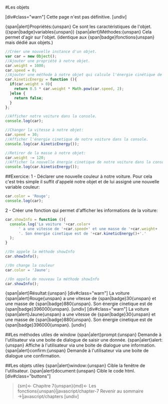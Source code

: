 #Les objets

[div#class="warn"]
Cette page n'est pas définitive.
[undiv]

{span|alert}Propriétés:{unspan} Ce sont les caractéristiques de l'objet. ({span|badge}variables{unspan})
{span|alert}Méthodes:{unspan} Cela permet d'agir sur l'objet. (identique aux {span|badge}fonctions{unspan} mais dédié aux objets.)

```javascript
//Créer une nouvelle instance d'un objet.
var car = new Object();
//Ajouter une propriété à notre objet.
car.weight = 1000;
car.speed = 0;
//Ajouter une méthode à notre objet qui calcule l'énergie cinétique de notre voiture: 
car.kineticEnergy = function (){
  if(car.weight > 0){
    return 0.5 * car.weight * Math.pow(car.speed, 2);
  }else {
    return false;
  }
};

//Afficher notre voiture dans la console.
console.log(car);

//Changer la vitesse à notre objet:
car.speed = 30;
//Afficher l'énergie cinetique de notre voiture dans la console.
console.log(car.kineticEnergy());

//Retirer de la masse à notre objet:
car.weight -= 120;
//Afficher la nouvelle énergie cinetique de notre voiture dans la console.
console.log(car.kineticEnergy());

```
##Exercice:
1 - Déclarer une nouvelle couleur à notre voiture.
Pour cela c'est très simple il suffit d'appelé notre objet et de lui assigné une nouvelle variable couleur:
```javascript
car.color = 'Rouge';
console.log(car);
```
2 - Créer une fonction qui permet d'afficher les informations de la voiture:
```javascript
car.showInfo = function (){
  console.log('La voiture '+car.color+
      ' a une vitesse de '+car.speed+' et une masse de '+car.weight+
      '. Son énergie cinetique est de '+car.kineticEnergy()+'.'
  );
}

//On appele la méthode showInfo
car.showInfo();

//On change la couleur
car.color = 'Jaune';

//On appele de nouveau la méthode showInfo
car.showInfo(); 
```
{span|alert}Résultat:{unspan}
[div#class="warn"]
La voiture {span|alert}Rouge{unspan} a une vitesse de {span|badge}30{unspan} et une masse de {span|badge}880{unspan}. Son énergie cinetique est de {span|badge}396000{unspan}.
[undiv]
[div#class="warn"]
La voiture {span|alert}Jaune{unspan} a une vitesse de {span|badge}30{unspan} et une masse de {span|badge}880{unspan}. Son énergie cinetique est de {span|badge}396000{unspan}.
[undiv]

##Les méthodes utiles de window
{span|alert}prompt:{unspan} Demande à l'utilisateur via une boite de dialogue de saisir une donnée.
{span|alert}alert:{unspan} Affiche à l'utilisateur via une boite de dialogue une information.
{span|alert}confirm:{unspan} Demande à l'utilisateur via une boite de dialogue une confirmation.

##Les objets utiles
{span|alert}window:{unspan} Cible la fenêtre de l'utilisateur.
{span|alert}document:{unspan} Cible le code html.
[div#class="buttons"]
>{sm}← Chapitre 7{unspan}{md}← Les fonctions{unspan}|javascript/chapter-7
>Revenir au sommaire →|javascript/chapters
[undiv]